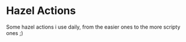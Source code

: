 Hazel Actions
=========

Some hazel actions i use daily, from the easier ones to the more scripty ones ;)